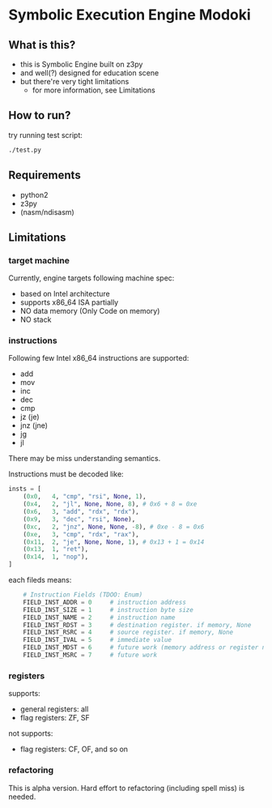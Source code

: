 Symbolic Execution Engine Modoki
====

What is this?
----
* this is Symbolic Engine built on z3py
* and well(?) designed for education scene
* but there're very tight limitations 
    * for more information, see Limitations

How to run?
----
try running test script:

```bash
./test.py
```

Requirements
----
* python2 
* z3py
* (nasm/ndisasm)

Limitations
----
### target machine 
Currently, engine targets following machine spec:

* based on Intel architecture
* supports x86_64 ISA partially
* NO data memory (Only Code on memory)
* NO stack

### instructions
Following few Intel x86_64 instructions are supported:

* add
* mov
* inc
* dec
* cmp
* jz (je)
* jnz (jne)
* jg 
* jl

There may be miss understanding semantics.

Instructions must be decoded like:

```python
insts = [
    (0x0,   4, "cmp", "rsi", None, 1),
    (0x4,   2, "jl", None, None, 8), # 0x6 + 8 = 0xe
    (0x6,   3, "add", "rdx", "rdx"),
    (0x9,   3, "dec", "rsi", None),
    (0xc,   2, "jnz", None, None, -8), # 0xe - 8 = 0x6
    (0xe,   3, "cmp", "rdx", "rax"),
    (0x11,  2, "je", None, None, 1), # 0x13 + 1 = 0x14
    (0x13,  1, "ret"),
    (0x14,  1, "nop"),
]
```

each fileds means:

```python
    # Instruction Fields (TDOO: Enum)
    FIELD_INST_ADDR = 0     # instruction address
    FIELD_INST_SIZE = 1     # instruction byte size
    FIELD_INST_NAME = 2     # instruction name
    FIELD_INST_RDST = 3     # destination register. if memory, None
    FIELD_INST_RSRC = 4     # source register. if memory, None
    FIELD_INST_IVAL = 5     # immediate value
    FIELD_INST_MDST = 6     # future work (memory address or register name comes here for simplicity)
    FIELD_INST_MSRC = 7     # future work
```

### registers 
supports:

* general registers: all
* flag registers: ZF, SF

not supports:

* flag registers: CF, OF, and so on

### refactoring 
This is alpha version. Hard effort to refactoring (including spell miss) is needed.